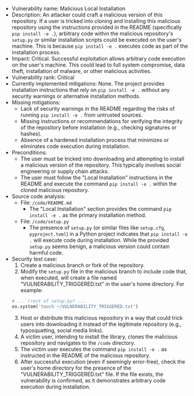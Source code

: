 - Vulnerability name: Malicious Local Installation
- Description: An attacker could craft a malicious version of this repository. If a user is tricked into cloning and installing this malicious repository using the instructions provided in the README (specifically `pip install -e .`), arbitrary code within the malicious repository's `setup.py` or similar installation scripts could be executed on the user's machine. This is because `pip install -e .` executes code as part of the installation process.
- Impact: Critical. Successful exploitation allows arbitrary code execution on the user's machine. This could lead to full system compromise, data theft, installation of malware, or other malicious activities.
- Vulnerability rank: Critical
- Currently implemented mitigations: None. The project provides installation instructions that rely on `pip install -e .` without any security warnings or alternative installation methods.
- Missing mitigations:
    - Lack of security warnings in the README regarding the risks of running `pip install -e .` from untrusted sources.
    - Missing instructions or recommendations for verifying the integrity of the repository before installation (e.g., checking signatures or hashes).
    - Absence of a hardened installation process that minimizes or eliminates code execution during installation.
- Preconditions:
    - The user must be tricked into downloading and attempting to install a malicious version of the repository. This typically involves social engineering or supply chain attacks.
    - The user must follow the "Local Installation" instructions in the README and execute the command `pip install -e .` within the cloned malicious repository.
- Source code analysis:
    - File: `/code/README.md`
        - The "Local Installation" section provides the command `pip install -e .` as the primary installation method.
    - File: `/code/setup.py`
        - The presence of `setup.py` (or similar files like `setup.cfg`, `pyproject.toml`) in a Python project indicates that `pip install -e .` will execute code during installation. While the provided `setup.py` seems benign, a malicious version could contain harmful code.
- Security test case:
    1. Create a malicious branch or fork of the repository.
    2. Modify the `setup.py` file in the malicious branch to include code that, when executed, will create a file named "VULNERABILITY_TRIGGERED.txt" in the user's home directory. For example:
    ```python
    # ... (rest of setup.py) ...
    os.system('touch ~/VULNERABILITY_TRIGGERED.txt')
    ```
    3. Host or distribute this malicious repository in a way that could trick users into downloading it instead of the legitimate repository (e.g., typosquatting, social media links).
    4. A victim user, intending to install the library, clones the malicious repository and navigates to the `/code` directory.
    5. The victim user executes the command `pip install -e .` as instructed in the README of the malicious repository.
    6. After successful execution (even if seemingly error-free), check the user's home directory for the presence of the "VULNERABILITY_TRIGGERED.txt" file. If the file exists, the vulnerability is confirmed, as it demonstrates arbitrary code execution during installation.